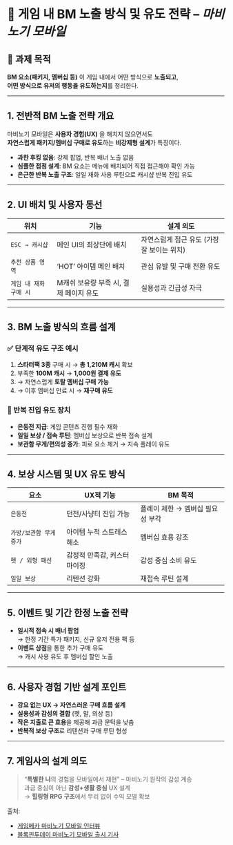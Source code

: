 # 🎯 게임 내 BM 노출 방식 및 유도 전략 – _마비노기 모바일_

## 📌 과제 목적  
**BM 요소(패키지, 멤버십 등)** 이 게임 내에서 어떤 방식으로 **노출되고**,  
**어떤 방식으로 유저의 행동을 유도하는지**를 정리한다.

---

## 1. 전반적 BM 노출 전략 개요

마비노기 모바일은 **사용자 경험(UX)** 을 해치지 않으면서도  
**자연스럽게 패키지/멤버십 구매로 유도**하는 **비강제형 설계**가 특징이다.

- **과한 후킹 없음**: 강제 팝업, 반복 배너 노출 없음
- **심플한 접점 설계**: BM 요소는 메뉴에 배치되어 직접 접근해야 확인 가능
- **은근한 반복 노출 구조**: 일일 재화 사용 루틴으로 캐시샵 반복 진입 유도

---

## 2. UI 배치 및 사용자 동선

| 위치 | 기능 | 설계 의도 |
|------|------|-----------|
| `ESC → 캐시샵` | 메인 UI의 최상단에 배치 | 자연스럽게 접근 유도 (가장 잘 보이는 위치) |
| `추천 상품 영역` | ‘HOT’ 아이템 메인 배치 | 관심 유발 및 구매 전환 유도 |
| `게임 내 재화 구매 시` | M캐쉬 보유량 부족 시, 결제 페이지 유도 | 실용성과 긴급성 자극 |

---

## 3. BM 노출 방식의 흐름 설계

### ✅ 단계적 유도 구조 예시

1. **스타터팩 3종** 구매 시 → **총 1,210M 캐시** 확보  
2. 부족한 **100M 캐시** → **1,000원 결제 유도**
3. → 자연스럽게 **토탈 멤버십 구매 가능**
4. → 이후 멤버십 만료 시 → **재구매 유도**

### 🔁 반복 진입 유도 장치

- **은동전 지급**: 게임 콘텐츠 진행 필수 재화
- **일일 보상 / 접속 루틴**: 멤버십 보상으로 반복 접속 설계
- **보관함 무게/편의성 증가**: 피로 요소 제거 → 지속 플레이 유도

---

## 4. 보상 시스템 및 UX 유도 방식

| 요소 | UX적 기능 | BM 목적 |
|------|-----------|----------|
| `은동전` | 던전/사냥터 진입 가능 | 플레이 제한 → 멤버십 필요성 부각 |
| `가방/보관함 무게 증가` | 아이템 누적 스트레스 해소 | 멤버십 효용 강조 |
| `펫 / 외형 패션` | 감정적 만족감, 커스터마이징 | 감성 중심 소비 유도 |
| `일일 보상` | 리텐션 강화 | 재접속 루틴 설계 |

---

## 5. 이벤트 및 기간 한정 노출 전략

- **일시적 접속 시 배너 팝업**  
  → 한정 기간 특가 패키지, 신규 유저 전용 팩 등
- **이벤트 상점**을 통한 추가 구매 유도  
  → 캐시 사용 유도 후 멤버십 할인 노출

---

## 6. 사용자 경험 기반 설계 포인트

- **강요 없는 UX → 자연스러운 구매 흐름 설계**
- **실용성과 감성의 결합** (펫, 말, 의상 등)
- **작은 지출로 큰 효용**을 제공해 과금 문턱을 낮춤
- **반복적 보상 구조**로 리텐션과 구매 루틴 형성

---

## 7. 게임사의 설계 의도

> “**특별한 나**의 경험을 모바일에서 재현” – 마비노기 원작의 감성 계승  
> 과금 중심이 아닌 **감성+생활 중심** UX 설계  
> → **힐링형 RPG 구조**에서 무리 없이 수익 모델 확보

출처:  
- [게임메카 마비노기 모바일 인터뷰](https://www.gamemeca.com/view.php?gid=1758364)  
- [블록핀투데이 마비노기 모바일 출시 기사](https://blockfintoday.com/news/article.html?no=18833)
